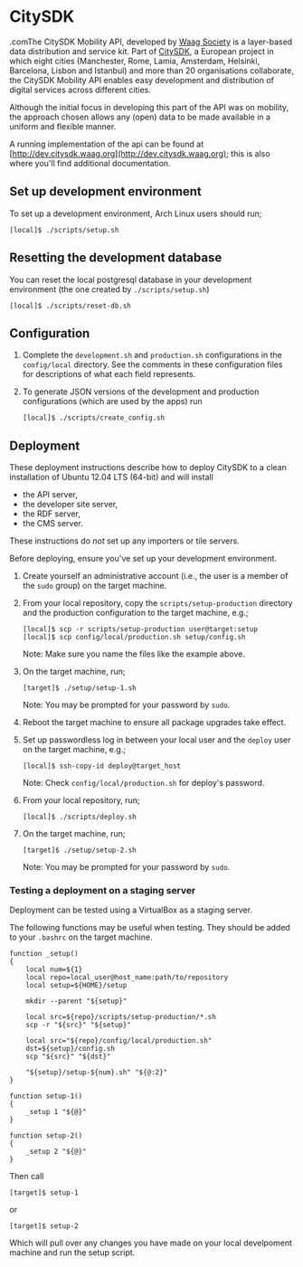 CitySDK
=======

.comThe CitySDK Mobility API, developed by [Waag Society](http://waag.org/) is a
layer-based data distribution and service kit. Part of
[CitySDK](http://citysdk.eu), a European project in which eight cities
(Manchester, Rome, Lamia, Amsterdam, Helsinki, Barcelona, Lisbon and Istanbul)
and more than 20 organisations collaborate, the CitySDK Mobility API enables
easy development and distribution of digital services across different cities.

Although the initial focus in developing this part of the API was on mobility,
the approach chosen allows any (open) data to be made available in a uniform
and flexible manner.

A running implementation of the api can be found at
[http://dev.citysdk.waag.org](http://dev.citysdk.waag.org); this is also where
you'll find additional documentation.


Set up development environment
------------------------------

To set up a development environment, Arch Linux users should run;

    [local]$ ./scripts/setup.sh


Resetting the development database
----------------------------------

You can reset the local postgresql database in your development environment (the
one created by `./scripts/setup.sh`)

    [local]$ ./scripts/reset-db.sh


Configuration
-------------

1.  Complete the `development.sh` and `production.sh` configurations in the
    `config/local` directory. See the comments in these configuration files for
    descriptions of what each field represents.

2.  To generate JSON versions of the development and production configurations
    (which are used by the apps) run

        [local]$ ./scripts/create_config.sh


Deployment
----------

These deployment instructions describe how to deploy CitySDK to a clean
installation of Ubuntu 12.04 LTS (64-bit) and will install

- the API server,
- the developer site server,
- the RDF server,
- the CMS server.

These instructions do _not_ set up any importers or tile servers.

Before deploying, ensure you've set up your development environment.

1.  Create yourself an administrative account (i.e., the user is a member of
    the `sudo` group) on the target machine.

2.  From your local repository, copy the `scripts/setup-production` directory
    and the production configuration to the target machine, e.g.;

        [local]$ scp -r scripts/setup-production user@target:setup
        [local]$ scp config/local/production.sh setup/config.sh

    Note: Make sure you name the files like the example above.

3.  On the target machine, run;

        [target]$ ./setup/setup-1.sh

    Note: You may be prompted for your password by `sudo`.

4.  Reboot the target machine to ensure all package upgrades take effect.

5.  Set up passwordless log in between your local user and the `deploy` user on
    the target machine, e.g.;

        [local]$ ssh-copy-id deploy@target_host

    Note: Check `config/local/production.sh` for deploy's password.

6.  From your local repository, run;

        [local]$ ./scripts/deploy.sh

7.  On the target machine, run;

        [target]$ ./setup/setup-2.sh

    Note: You may be prompted for your password by `sudo`.


### Testing a deployment on a staging server

Deployment can be tested using a VirtualBox as a staging server.

The following functions may be useful when testing. They should be added to
your `.bashrc` on the target machine.

    function _setup()
    {
        local num=${1}
        local repo=local_user@host_name:path/to/repository
        local setup=${HOME}/setup

        mkdir --parent "${setup}"

        local src=${repo}/scripts/setup-production/*.sh
        scp -r "${src}" "${setup}"

        local src="${repo}/config/local/production.sh"
        dst=${setup}/config.sh
        scp "${src}" "${dst}"

        "${setup}/setup-${num}.sh" "${@:2}"
    }

    function setup-1()
    {
        _setup 1 "${@}"
    }

    function setup-2()
    {
        _setup 2 "${@}"
    }

Then call

    [target]$ setup-1

or

    [target]$ setup-2

Which will pull over any changes you have made on your local develpoment
machine and run the setup script.

